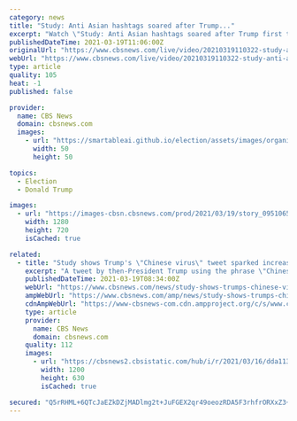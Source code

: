 ```yaml
---
category: news
title: "Study: Anti Asian hashtags soared after Trump..."
excerpt: "Watch \"Study: Anti Asian hashtags soared after Trump first tied COVID-19 to China\", a CBSN video on CBSNews.com. View more CBSN videos and watch CBSN, a live news stream featuring original CBS News reporting."
publishedDateTime: 2021-03-19T11:06:00Z
originalUrl: "https://www.cbsnews.com/live/video/20210319110322-study-anti-asian-hashtags-soared-after-trump-first-tied-covid-19-to-china/"
webUrl: "https://www.cbsnews.com/live/video/20210319110322-study-anti-asian-hashtags-soared-after-trump-first-tied-covid-19-to-china/"
type: article
quality: 105
heat: -1
published: false

provider:
  name: CBS News
  domain: cbsnews.com
  images:
    - url: "https://smartableai.github.io/election/assets/images/organizations/cbsnews.com-50x50.jpg"
      width: 50
      height: 50

topics:
  - Election
  - Donald Trump

images:
  - url: "https://images-cbsn.cbsnews.com/prod/2021/03/19/story_09510654_1616151904.jpg"
    width: 1280
    height: 720
    isCached: true

related:
  - title: "Study shows Trump's \"Chinese virus\" tweet sparked increased use of anti-Asian hashtags on Twitter"
    excerpt: "A tweet by then-President Trump using the phrase \"Chinese virus\" sparked an increase in the use of anti-Asian hashtags on Twitter, according to a University of California, San Francisco study published on Wednesday. Researchers examined nearly 700,000 ..."
    publishedDateTime: 2021-03-19T08:34:00Z
    webUrl: "https://www.cbsnews.com/news/study-shows-trumps-chinese-virus-tweet-sparked-increased-use-of-anti-asian-hashtags-on-twitter/"
    ampWebUrl: "https://www.cbsnews.com/amp/news/study-shows-trumps-chinese-virus-tweet-sparked-increased-use-of-anti-asian-hashtags-on-twitter/"
    cdnAmpWebUrl: "https://www-cbsnews-com.cdn.ampproject.org/c/s/www.cbsnews.com/amp/news/study-shows-trumps-chinese-virus-tweet-sparked-increased-use-of-anti-asian-hashtags-on-twitter/"
    type: article
    provider:
      name: CBS News
      domain: cbsnews.com
    quality: 112
    images:
      - url: "https://cbsnews2.cbsistatic.com/hub/i/r/2021/03/16/dda11331-c7e4-496d-b559-bc92ae2645e3/thumbnail/1200x630/b560b80e1fded362511a619970848848/cbsn-fusion-twitter-purges-accounts-associated-with-qanon-thumbnail-669403-640x360.jpg"
        width: 1200
        height: 630
        isCached: true

secured: "Q5rRHML+6QTcJaEZkDZjMADlmg2t+JuFGEX2qr49oeozRDA5F3rhfrORXxZ3+gSQNrh+vjZuyIheEB9tSV3nrGvBfNuuFyxYz4uH/o2MIEQuvDaSRfpP194i+O9yeRGonHVy6HDp7ZjHwlaxjqw+pTtyolbkCn0LwIhbyEatUelXLT4rhUz0oxzOMVQCu5K8VYw00sWsY1qAnSIt+EFWHfHVUjxCw1ufh6BLi/XIe3zsa7XrxthRgx970zBwmQnXiuxb5WW4665SKTzKCnhqQ1+x2BJUWu2VQaQAClN6cYEvfKHYWzQ7IacamQFJ89RwlM8RVvpNYHac2vfaEvOHWJ/t5Z4MxL8v8dd9GD1PmOE=;6XUed4r2XWkidjsR8kgWug=="
---
```


